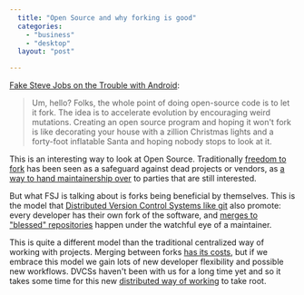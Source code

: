 ```yaml
---
  title: "Open Source and why forking is good"
  categories: 
    - "business"
    - "desktop"
  layout: "post"

---
```

<p>
<a href="http://www.fakesteve.net/2009/10/trouble-with-android-contd.html">Fake Steve Jobs on the Trouble with Android</a>:
</p><blockquote>
Um, hello? Folks, the whole point of doing open-source code is to let it fork. The idea is to accelerate evolution by encouraging weird mutations. Creating an open source program and hoping it won't fork is like decorating your house with a zillion Christmas lights and a forty-foot inflatable Santa and hoping nobody stops to look at it.
</blockquote><p>
This is an interesting way to look at Open Source. Traditionally <a href="http://fsfe.org/about/basics/freesoftware.en.html">freedom to fork</a> has been seen as a safeguard against dead projects or vendors, as <a href="http://bergie.iki.fi/blog/free_software_at_work-openpsa2_is_making_a_return/">a way to hand maintainership over</a> to parties that are still interested. 
</p><p>
But what FSJ is talking about is forks being beneficial by themselves. This is the model that <a href="http://carsonified.com/blog/web-apps/why-you-should-switch-from-subversion-to-git/">Distributed Version Control Systems like git</a> also promote: every developer has their own fork of the software, and <a href="http://whygitisbetterthanx.com/#any-workflow">merges to "blessed" repositories</a> happen under the watchful eye of a maintainer.
</p><p>
This is quite a different model than the traditional centralized way of working with projects. Merging between forks <a href="http://blogs.gnome.org/bolsh/2009/09/28/estimating-merge-costs/">has its costs</a>, but if we embrace this model we gain lots of new developer flexibility and possible new workflows. DVCSs haven't been with us for a long time yet and so it takes some time for this new <a href="http://blog.pdark.de/2009/02/05/distributed-software-development-with-git/">distributed way of working</a> to take root.
</p>